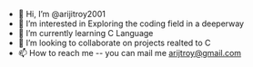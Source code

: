 - 👋 Hi, I’m @arijitroy2001
- 👀 I’m interested in Exploring the coding field in a deeperway
- 🌱 I’m currently learning C Language
- 💞️ I’m looking to collaborate on projects realted to C
- 📫 How to reach me -- you can mail me arijtroy@gmail.com


<!---
arijitroy2001/arijitroy2001 is a ✨ special ✨ repository because its `README.md` (this file) appears on your GitHub profile.
You can click the Preview link to take a look at your changes.
--->

